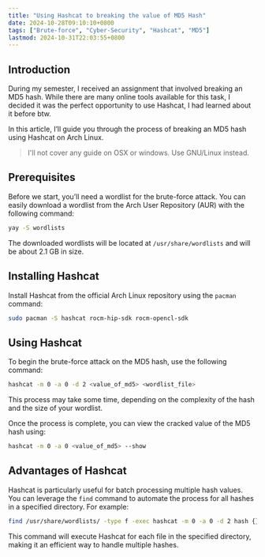 ```yaml
---
title: "Using Hashcat to breaking the value of MD5 Hash"
date: 2024-10-28T09:10:10+0800
tags: ["Brute-force", "Cyber-Security", "Hashcat", "MD5"]
lastmod: 2024-10-31T22:03:55+0800
---
```


## Introduction

During my semester, I received an assignment that involved breaking an MD5 hash. While there are many online tools available for this task, I decided it was the perfect opportunity to use Hashcat, I had learned about it before btw.

In this article, I’ll guide you through the process of breaking an MD5 hash using Hashcat on Arch Linux.

>I'll not cover any guide on OSX or windows. Use GNU/Linux instead.

## Prerequisites

Before we start, you’ll need a wordlist for the brute-force attack. You can easily download a wordlist from the Arch User Repository (AUR) with the following command:

```bash
yay -S wordlists
```

The downloaded wordlists will be located at `/usr/share/wordlists` and will be about 2.1 GB in size.

## Installing Hashcat

Install Hashcat from the official Arch Linux repository using the `pacman` command:

```bash
sudo pacman -S hashcat rocm-hip-sdk rocm-opencl-sdk
```

## Using Hashcat

To begin the brute-force attack on the MD5 hash, use the following command:

```bash
hashcat -m 0 -a 0 -d 2 <value_of_md5> <wordlist_file>
```

This process may take some time, depending on the complexity of the hash and the size of your wordlist.

Once the process is complete, you can view the cracked value of the MD5 hash using:

```bash
hashcat -m 0 -a 0 <value_of_md5> --show
```

## Advantages of Hashcat

Hashcat is particularly useful for batch processing multiple hash values. You can leverage the `find` command to automate the process for all hashes in a specified directory. For example:

```bash
find /usr/share/wordlists/ -type f -exec hashcat -m 0 -a 0 -d 2 hash {} \;
```

This command will execute Hashcat for each file in the specified directory, making it an efficient way to handle multiple hashes.
